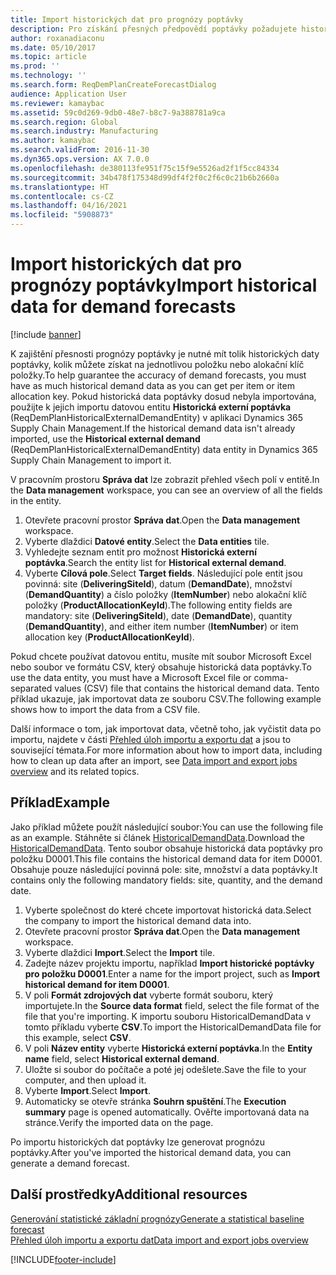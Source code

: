 ```yaml
---
title: Import historických dat pro prognózy poptávky
description: Pro získání přesných předpovědí poptávky požadujete historická data poptávky na položku nebo alokační klíč položky. Toto téma vysvětluje postup při používání datových entit pro import historických dat poptávky z jakéhokoli systému tak, abyste měli delší historii dat prognózy poptávky.
author: roxanadiaconu
ms.date: 05/10/2017
ms.topic: article
ms.prod: ''
ms.technology: ''
ms.search.form: ReqDemPlanCreateForecastDialog
audience: Application User
ms.reviewer: kamaybac
ms.assetid: 59c0d269-9db0-48e7-b8c7-9a388781a9ca
ms.search.region: Global
ms.search.industry: Manufacturing
ms.author: kamaybac
ms.search.validFrom: 2016-11-30
ms.dyn365.ops.version: AX 7.0.0
ms.openlocfilehash: de380113fe951f75c15f9e5526ad2f1f5cc84334
ms.sourcegitcommit: 34b478f175348d99df4f2f0c2f6c0c21b6b2660a
ms.translationtype: HT
ms.contentlocale: cs-CZ
ms.lasthandoff: 04/16/2021
ms.locfileid: "5908873"
---
```

# <a name="import-historical-data-for-demand-forecasts"></a><span data-ttu-id="4924c-104">Import historických dat pro prognózy poptávky</span><span class="sxs-lookup"><span data-stu-id="4924c-104">Import historical data for demand forecasts</span></span>

[!include [banner](../includes/banner.md)]

<span data-ttu-id="4924c-105">K zajištění přesnosti prognózy poptávky je nutné mít tolik historických daty poptávky, kolik můžete získat na jednotlivou položku nebo alokační klíč položky.</span><span class="sxs-lookup"><span data-stu-id="4924c-105">To help guarantee the accuracy of demand forecasts, you must have as much historical demand data as you can get per item or item allocation key.</span></span> <span data-ttu-id="4924c-106">Pokud historická data poptávky dosud nebyla importována, použijte k jejich importu datovou entitu **Historická externí poptávka** (ReqDemPlanHistoricalExternalDemandEntity) v aplikaci Dynamics 365 Supply Chain Management.</span><span class="sxs-lookup"><span data-stu-id="4924c-106">If the historical demand data isn't already imported, use the **Historical external demand** (ReqDemPlanHistoricalExternalDemandEntity) data entity in Dynamics 365 Supply Chain Management to import it.</span></span>

<span data-ttu-id="4924c-107">V pracovním prostoru **Správa dat** lze zobrazit přehled všech polí v entitě.</span><span class="sxs-lookup"><span data-stu-id="4924c-107">In the **Data management** workspace, you can see an overview of all the fields in the entity.</span></span>

1. <span data-ttu-id="4924c-108">Otevřete pracovní prostor **Správa dat**.</span><span class="sxs-lookup"><span data-stu-id="4924c-108">Open the **Data management** workspace.</span></span>
2. <span data-ttu-id="4924c-109">Vyberte dlaždici **Datové entity**.</span><span class="sxs-lookup"><span data-stu-id="4924c-109">Select the **Data entities** tile.</span></span>
3. <span data-ttu-id="4924c-110">Vyhledejte seznam entit pro možnost **Historická externí poptávka**.</span><span class="sxs-lookup"><span data-stu-id="4924c-110">Search the entity list for **Historical external demand**.</span></span>
4. <span data-ttu-id="4924c-111">Vyberte **Cílová pole**.</span><span class="sxs-lookup"><span data-stu-id="4924c-111">Select **Target fields**.</span></span> <span data-ttu-id="4924c-112">Následující pole entit jsou povinná: site (**DeliveringSiteId**), datum (**DemandDate**), množství (**DemandQuantity**) a číslo položky (**ItemNumber**) nebo alokační klíč položky (**ProductAllocationKeyId**).</span><span class="sxs-lookup"><span data-stu-id="4924c-112">The following entity fields are mandatory: site (**DeliveringSiteId**), date (**DemandDate**), quantity (**DemandQuantity**), and either item number (**ItemNumber**) or item allocation key (**ProductAllocationKeyId**).</span></span>

<span data-ttu-id="4924c-113">Pokud chcete používat datovou entitu, musíte mít soubor Microsoft Excel nebo soubor ve formátu CSV, který obsahuje historická data poptávky.</span><span class="sxs-lookup"><span data-stu-id="4924c-113">To use the data entity, you must have a Microsoft Excel file or comma-separated values (CSV) file that contains the historical demand data.</span></span> <span data-ttu-id="4924c-114">Tento příklad ukazuje, jak importovat data ze souboru CSV.</span><span class="sxs-lookup"><span data-stu-id="4924c-114">The following example shows how to import the data from a CSV file.</span></span>

<span data-ttu-id="4924c-115">Další informace o tom, jak importovat data, včetně toho, jak vyčistit data po importu, najdete v části [Přehled úloh importu a exportu dat](../../fin-ops-core/dev-itpro/data-entities/data-import-export-job.md) a jsou to související témata.</span><span class="sxs-lookup"><span data-stu-id="4924c-115">For more information about how to import data, including how to clean up data after an import, see [Data import and export jobs overview](../../fin-ops-core/dev-itpro/data-entities/data-import-export-job.md) and its related topics.</span></span>

## <a name="example"></a><span data-ttu-id="4924c-116">Příklad</span><span class="sxs-lookup"><span data-stu-id="4924c-116">Example</span></span>

<span data-ttu-id="4924c-117">Jako příklad můžete použít následující soubor:</span><span class="sxs-lookup"><span data-stu-id="4924c-117">You can use the following file as an example.</span></span> <span data-ttu-id="4924c-118">Stáhněte si článek [HistoricalDemandData](/dynamics/s-e/).</span><span class="sxs-lookup"><span data-stu-id="4924c-118">Download the [HistoricalDemandData](/dynamics/s-e/).</span></span> <span data-ttu-id="4924c-119">Tento soubor obsahuje historická data poptávky pro položku D0001.</span><span class="sxs-lookup"><span data-stu-id="4924c-119">This file contains the historical demand data for item D0001.</span></span> <span data-ttu-id="4924c-120">Obsahuje pouze následující povinná pole: site, množství a data poptávky.</span><span class="sxs-lookup"><span data-stu-id="4924c-120">It contains only the following mandatory fields: site, quantity, and the demand date.</span></span>

1. <span data-ttu-id="4924c-121">Vyberte společnost do které chcete importovat historická data.</span><span class="sxs-lookup"><span data-stu-id="4924c-121">Select the company to import the historical demand data into.</span></span>
2. <span data-ttu-id="4924c-122">Otevřete pracovní prostor **Správa dat**.</span><span class="sxs-lookup"><span data-stu-id="4924c-122">Open the **Data management** workspace.</span></span>
3. <span data-ttu-id="4924c-123">Vyberte dlaždici **Import**.</span><span class="sxs-lookup"><span data-stu-id="4924c-123">Select the **Import** tile.</span></span>
4. <span data-ttu-id="4924c-124">Zadejte název projektu importu, například **Import historické poptávky pro položku D0001**.</span><span class="sxs-lookup"><span data-stu-id="4924c-124">Enter a name for the import project, such as **Import historical demand for item D0001**.</span></span>
5. <span data-ttu-id="4924c-125">V poli **Formát zdrojových dat** vyberte formát souboru, který importujete.</span><span class="sxs-lookup"><span data-stu-id="4924c-125">In the **Source data format** field, select the file format of the file that you're importing.</span></span> <span data-ttu-id="4924c-126">K importu souboru HistoricalDemandData v tomto příkladu vyberte **CSV**.</span><span class="sxs-lookup"><span data-stu-id="4924c-126">To import the HistoricalDemandData file for this example, select **CSV**.</span></span>
6. <span data-ttu-id="4924c-127">V poli **Název entity** vyberte **Historická externí poptávka**.</span><span class="sxs-lookup"><span data-stu-id="4924c-127">In the **Entity name** field, select **Historical external demand**.</span></span>
7. <span data-ttu-id="4924c-128">Uložte si soubor do počítače a poté jej odešlete.</span><span class="sxs-lookup"><span data-stu-id="4924c-128">Save the file to your computer, and then upload it.</span></span>
8. <span data-ttu-id="4924c-129">Vyberte **Import**.</span><span class="sxs-lookup"><span data-stu-id="4924c-129">Select **Import**.</span></span>
9. <span data-ttu-id="4924c-130">Automaticky se otevře stránka **Souhrn spuštění**.</span><span class="sxs-lookup"><span data-stu-id="4924c-130">The **Execution summary** page is opened automatically.</span></span> <span data-ttu-id="4924c-131">Ověřte importovaná data na stránce.</span><span class="sxs-lookup"><span data-stu-id="4924c-131">Verify the imported data on the page.</span></span>

<span data-ttu-id="4924c-132">Po importu historických dat poptávky lze generovat prognózu poptávky.</span><span class="sxs-lookup"><span data-stu-id="4924c-132">After you've imported the historical demand data, you can generate a demand forecast.</span></span>

## <a name="additional-resources"></a><span data-ttu-id="4924c-133">Další prostředky</span><span class="sxs-lookup"><span data-stu-id="4924c-133">Additional resources</span></span>

[<span data-ttu-id="4924c-134">Generování statistické základní prognózy</span><span class="sxs-lookup"><span data-stu-id="4924c-134">Generate a statistical baseline forecast</span></span>](generate-statistical-baseline-forecast.md)  
[<span data-ttu-id="4924c-135">Přehled úloh importu a exportu dat</span><span class="sxs-lookup"><span data-stu-id="4924c-135">Data import and export jobs overview</span></span>](../../fin-ops-core/dev-itpro/data-entities/data-import-export-job.md)


[!INCLUDE[footer-include](../../includes/footer-banner.md)]